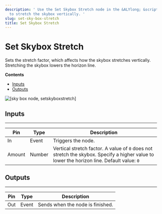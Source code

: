 ```yaml
---
description: ' Use the Set Skybox Stretch node in the &ALYlong; &script-canvas; editor
  to stretch the skybox vertically. '
slug: set-sky-box-stretch
title: Set Skybox Stretch
---
```

# Set Skybox Stretch<a name="set-sky-box-stretch"></a>

Sets the stretch factor, which affects how the skybox stretches vertically\. Stretching the skybox lowers the horizon line\.

**Contents**
+ [Inputs](#set-sky-box-stretch-input)
+ [Outputs](#set-sky-box-stretch-output)

![\[sky box node, setskyboxstretch\]](/images/userguide/scripting/script-canvas/scriptcanvasnodes/environment-set-skybox-stretch.png)

## Inputs<a name="set-sky-box-stretch-input"></a>


****  

| Pin | Type | Description | 
| --- | --- | --- | 
| In | Event | Triggers the node\. | 
| Amount | Number |  Vertical stretch factor\.  A value of `0` does not stretch the skybox\. Specify a higher value to lower the horizon line\. Default value: `0`  | 

## Outputs<a name="set-sky-box-stretch-output"></a>


****  

| Pin | Type | Description | 
| --- | --- | --- | 
| Out | Event | Sends when the node is finished\. | 